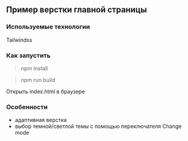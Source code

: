 ## Пример верстки главной страницы ##

### Используемые технологии ##

Tailwindss

### Как запустить ##

> npm install

> npm run build

Открыть index.html в браузере

### Особенности ###

- адаптивная верстка
- выбор темной/светлой темы с помощью переключателя Change mode


